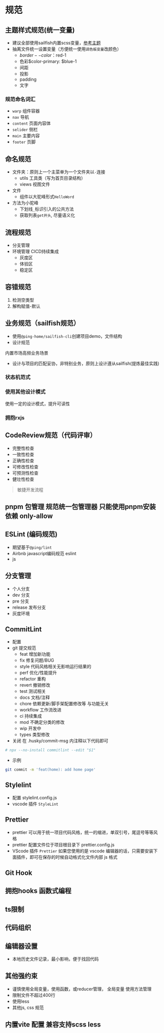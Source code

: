 # 规范
## 主题样式规范(统一变量)
- 建议全部使用sailfish内置scss变量，[参考主题]()
- 抽离文件统一设置变量（方便统一使用`调色板变量`改颜色）
   - $border--color：$red-1
   - 色彩$color-primary: $blue-1
   - 间距
   - 投影
   - padding
   - 文字
### 规范命名词汇
- `warp` 组件容器
- `nav` 导航
- `content` 页面内容体
- `selider` 侧栏
- `main` 主要内容
- `footer` 页脚
## 命名规范
- 文件夹：原则上一个主菜单为一个文件夹以`-`连接
   - utils 工具类（写为首页目录结构）
   - views 视图文件
- 文件
   - 组件以大驼峰形式`HelloWord`
- 方法为小驼峰
   - 下划线`_`标识引入的公共方法
   - 获取列表`get开头`, 尽量语义化
## 流程规范
- 分支管理
- 环境管理
CICD持续集成
   - 灰度区
   - 体验区
   - 稳定区
## 容错规范
1. 检测空类型
2. 解构赋值-默认

## 业务规范（sailfish规范）
- 使用`@ping-home/sailfish-cli`创建项目demo，文件结构
- 设计规范

内置市场高频业务场景
   - 设计与项目的匹配妥协，非特别业务，原则上设计遵从sailfish(提炼最佳实践)

### 状态机范式

### 使用其他设计模式
使用一定的设计模式，提升可读性

### 拥抱rxjs

## CodeReview规范（代码评审）
<!-- (https://www.jianshu.com/p/f79c4e948954)
代码回顾，审查，定时检查 -->
- 完整性检查
- 一致性检查
- 正确性检查
- 可修改性检查
- 可预测性检查
- 健壮性检查
> 敏捷开发流程

## pnpm 包管理 规范统一包管理器 只能使用pnpm安装依赖  only-allow
## ESLint (编码规范)
- 期望基于`@ping/lint`
- Airbnb javascript编码规范 eslint
- js
## 分支管理
- 个人分支
- dev 分支
- pre 分支
- release 发布分支
- 灰度环境
## CommitLint
- 配置
- git 提交规范
   - feat 增加新功能
   - fix 修复问题/BUG
   - style 代码风格相关无影响运行结果的
   - perf 优化/性能提升
   - refactor 重构
   - revert 撤销修改
   - test 测试相关
   - docs 文档/注释
   - chore 依赖更新/脚手架配置修改等 与功能无关
   - workflow 工作流改进
   - ci 持续集成
   - mod 不确定分类的修改
   - wip 开发中
   - types 类型修改
- 关闭
在 .husky/commit-msg 内注释以下代码即可
```sh
# npx --no-install commitlint --edit "$1"
```
- 示例
```sh
git commit -m 'feat(home): add home page'
```
## Stylelint
- 配置 stylelint.config.js
- vscode 插件 `StyleLint`
## Prettier
- prettier 可以用于统一项目代码风格，统一的缩进，单双引号，尾逗号等等风格
- prettier 配置文件位于项目根目录下 prettier.config.js
- VScode 插件 `Prettier`
如果您使用的是 vscode 编辑器的话，只需要安装下面插件，即可在保存的时候自动格式化文件内部 js 格式

## Git Hook

## 拥抱hooks 函数式编程

## ts限制

## 代码组织

## 编辑器设置
- 本地历史文件记录，最小影响，便于找回代码

## 其他强约束
- 谨慎使用全局变量，使用函数，或reducer管理， 全局变量 使用方法管理
- 限制文件不超过400行
- 使用less
- 其他js, css 规范

## 内置vite 配置 兼容支持scss less


 